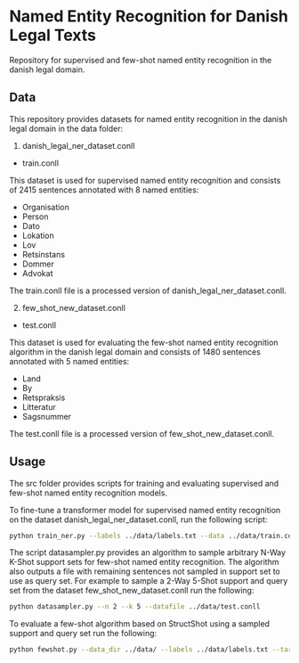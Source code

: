 # Named Entity Recognition for Danish Legal Texts
Repository for supervised and few-shot named entity recognition in the danish legal domain.

## Data
This repository provides datasets for named entity recognition in the danish legal domain in the data folder:

1. danish_legal_ner_dataset.conll
  - train.conll

This dataset is used for supervised named entity recognition and consists of 2415 sentences annotated with 8 named entities:
- Organisation
- Person
- Dato
- Lokation
- Lov
- Retsinstans
- Dommer
- Advokat

The train.conll file is a processed version of danish_legal_ner_dataset.conll.

2. few_shot_new_dataset.conll
  - test.conll

This dataset is used for evaluating the few-shot named entity recognition algorithm in the danish legal domain and consists of 1480 sentences annotated with 5 named entities:
- Land
- By
- Retspraksis
- Litteratur
- Sagsnummer

The test.conll file is a processed version of few_shot_new_dataset.conll.

## Usage
The src folder provides scripts for training and evaluating supervised and few-shot named entity recognition models.

To fine-tune a transformer model for supervised named entity recognition on the dataset danish_legal_ner_dataset.conll, run the following script:
```bash
python train_ner.py --labels ../data/labels.txt --data ../data/train.conll --checkpoint <huggingface-remote-or-local-model-checkpoint> --output_dir <path-to-output-dir> --batch_size <batch_size> --lr <lr> --epochs <epochs>
```

The script datasampler.py provides an algorithm to sample arbitrary N-Way K-Shot support sets for few-shot named entity recognition. The algorithm also outputs a file with remaining sentences not sampled in support set to use as query set. For example to sample a 2-Way 5-Shot support and query set from the dataset few_shot_new_dataset.conll run the following:

```bash
python datasampler.py --n 2 --k 5 --datafile ../data/test.conll
```

To evaluate a few-shot algorithm based on StructShot using a sampled support and query set run the following:

```bash
python fewshot.py --data_dir ../data/ --labels ../data/labels.txt --target_labels ../data/labels_few_shot.txt --train_fname train --sup_fname <path-to-support-set-file> --test_fname <path-to-query-set-file> --model_name_or_path <huggingface-model-name> --checkpoint huggingface-remote-or-local-model-checkpoint<> --output_dir <path-to-output-dir> --algorithm StructShot --gpus 1 --eval_batch_size <eval_batch_size>
```